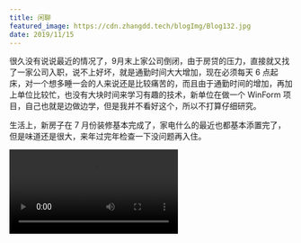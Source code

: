 ```yaml
---
title: 闲聊
featured_image: https://cdn.zhangdd.tech/blogImg/Blog132.jpg
date: 2019/11/15
---
```


很久没有说说最近的情况了，9月末上家公司倒闭，由于房贷的压力，直接就又找了一家公司入职，说不上好坏，就是通勤时间大大增加，现在必须每天 6 点起床，对一个想多睡一会的人来说还是比较痛苦的，而且由于通勤时间的增加，再加上单位比较忙，也没有大块时间来学习有趣的技术，新单位在做一个 WinForm 项目，自己也就是边做边学，但是我并不看好这个，所以不打算仔细研究。

生活上，新房子在 7 月份装修基本完成了，家电什么的最近也都基本添置完了，但是味道还是很大，来年过完年检查一下没问题再入住。

<video src="https://cdn.zhangdd.tech/contentImg/132/132.mp4" controls loop autoplay preload="auto"></video>